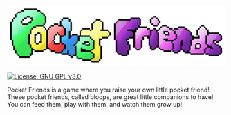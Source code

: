 
![Pocket Friends](https://github.com/nickedyer/pocket-friends/blob/master/resources/images/promotional.png?raw=true)

[![License: GNU GPL v3.0](https://img.shields.io/badge/license-GNU%20GPL%20v3.0-blue)](LICENSE)

Pocket Friends is a game where you raise your own little pocket friend! These pocket friends, called bloops, are great little companions to have! You can feed them, play with them, and watch them grow up!
